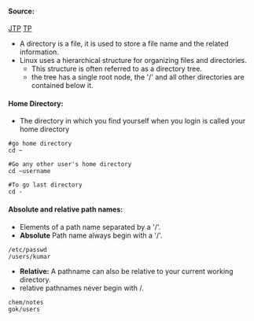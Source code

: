 #### Source:
[JTP](https://www.javatpoint.com/linux-directories)
[TP](https://www.tutorialspoint.com/unix/unix-directories.htm)


* A directory is a file, it is used to store a file name and the related information.
* Linux uses a hierarchical structure for organizing files and directories.
	* This structure is often referred to as a directory tree.
	* the tree has a single root node, the '/' and all other directories are contained below it.


#### Home Directory:

* The directory in which you find yourself when you login is called your home directory

```
#go home directory
cd ~

#Go any other user's home directory
cd ~username

#To go last directory
cd -
```


#### Absolute and relative path names:

* Elements of a path name separated by a '/'.
* **Absolute** Path name always begin with a '/'.

```
/etc/passwd
/users/kumar
```

* **Relative:** A pathname can also be relative to your current working directory.
* relative pathnames never begin with /.

```
chem/notes
gok/users
```
